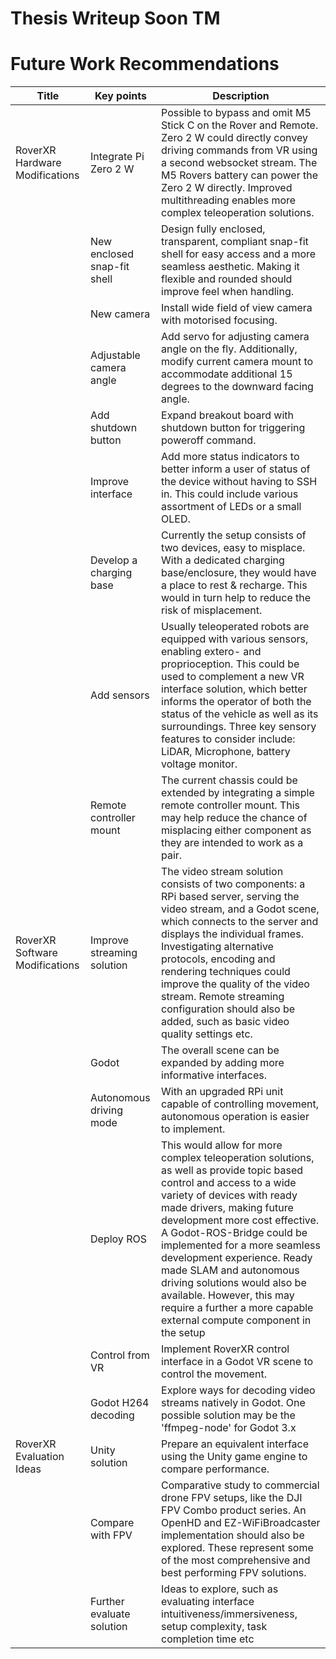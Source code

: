 # Thesis Writeup Soon TM

# Future Work Recommendations

|Title                           |Key points                 |Description                                                                                                                                                                                                                                                                                                                                                                                                                                                                |
|--------------------------------|---------------------------|---------------------------------------------------------------------------------------------------------------------------------------------------------------------------------------------------------------------------------------------------------------------------------------------------------------------------------------------------------------------------------------------------------------------------------------------------------------------------|
|RoverXR  Hardware  Modifications|Integrate Pi Zero 2 W      |Possible to bypass and omit M5 Stick C on the Rover and Remote. Zero 2 W could directly convey driving commands from VR  using a second websocket stream. The M5 Rovers battery can power the Zero 2 W directly. Improved multithreading enables more complex teleoperation solutions.                                                                                                                                                                                     |
|                                |New enclosed snap-fit shell|Design fully enclosed, transparent, compliant snap-fit shell for easy access  and a more seamless aesthetic.  Making it flexible and rounded should improve feel when handling.                                                                                                                                                                                                                                                                                            |
|                                |New camera                 |Install wide field of view camera with motorised focusing.                                                                                                                                                                                                                                                                                                                                                                                                                 |
|                                |Adjustable camera angle    |Add servo for adjusting camera angle on the fly. Additionally, modify current camera mount to  accommodate additional 15 degrees to the downward facing angle.                                                                                                                                                                                                                                                                                                             |
|                                |Add shutdown button        |Expand breakout board with shutdown button for triggering poweroff command.                                                                                                                                                                                                                                                                                                                                                                                                |
|                                |Improve interface          |Add more status indicators to better inform a user of status of the device  without having to SSH in.  This could include various assortment of LEDs or a small OLED.                                                                                                                                                                                                                                                                                                      |
|                                |Develop a charging base    |Currently the setup consists of two devices, easy to misplace. With a dedicated charging base/enclosure,  they would have a place to rest & recharge.  This would in turn help to reduce the risk of misplacement.                                                                                                                                                                                                                                                         |
|                                |Add sensors                |Usually teleoperated robots are equipped with various sensors,  enabling extero- and proprioception. This could be used to complement  a new VR interface solution, which better informs the operator of both the status  of the vehicle as well as its surroundings. Three key sensory features to consider include: LiDAR, Microphone, battery voltage monitor.                                                                                                          |
|                                |Remote controller mount    |The current chassis could be extended by integrating  a simple remote controller mount. This may help reduce the chance of misplacing  either component as they are intended to work as a pair.                                                                                                                                                                                                                                                                            |
|RoverXR Software Modifications  |Improve streaming solution |The video stream solution consists of two components: a RPi based server,  serving the video stream, and a Godot scene,  which connects to the server and displays the individual frames.  Investigating alternative protocols, encoding and rendering techniques  could improve the quality of the video stream. Remote streaming configuration should also be added, such as basic video quality settings etc.                                                           |
|                                |Godot                      |The overall scene can be expanded by adding more informative interfaces.                                                                                                                                                                                                                                                                                                                                                                                                   |
|                                |Autonomous driving mode    |With an upgraded RPi unit capable of controlling movement,  autonomous operation is easier to implement.                                                                                                                                                                                                                                                                                                                                                                   |
|                                |Deploy ROS                 |This would allow for more complex teleoperation solutions, as well as provide topic based control and access to a wide variety of devices  with ready made drivers, making future development more cost effective. A Godot-ROS-Bridge could be implemented for a more seamless development experience. Ready made SLAM and autonomous driving solutions would also be available. However, this may require a further a more capable external compute component in the setup|
|                                |Control from VR            |Implement RoverXR control interface in a Godot VR scene to control the movement.                                                                                                                                                                                                                                                                                                                                                                                           |
|                                |Godot H264 decoding        |Explore ways for decoding video streams natively in Godot. One possible solution may be the 'ffmpeg-node' for Godot 3.x                                                                                                                                                                                                                                                                                                                                                    |
|RoverXR Evaluation Ideas        |Unity solution             |Prepare an equivalent interface using the Unity game engine to compare performance.                                                                                                                                                                                                                                                                                                                                                                                        |
|                                |Compare with FPV           |Comparative study to commercial drone FPV setups,  like the DJI FPV Combo product series. An OpenHD and EZ-WiFiBroadcaster implementation should also be explored.  These represent some of the most comprehensive and best performing FPV solutions.                                                                                                                                                                                                                      |
|                                |Further evaluate solution  |Ideas to explore, such as evaluating interface intuitiveness/immersiveness,  setup complexity, task completion time etc                                                                                                                                                                                                                                                                                                                                                    |
